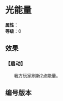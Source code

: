 
<script setup>
let list = [
    { number: "SP01-021", url: "/packs/SP01" },
    { number: "2AGB-029", url: "/packs/2AGB" }
]
</script>

# 光能量

**属性**：<CardAttribute text="光"/><br>
**等级**：0

## 效果

### 【启动】

&emsp;&emsp;我方玩家刷新2点能量。

## 编号版本

<CardNumberBox :list="list"/>
